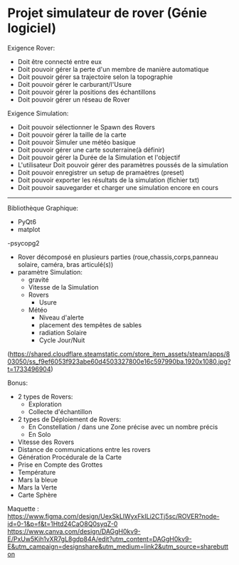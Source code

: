  # Projet simulateur de rover (Génie logiciel)
Exigence Rover:
- Doit être connecté entre eux
- Doit pouvoir gérer la perte d'un membre de manière automatique
- Doit pouvoir gérer sa trajectoire selon la topographie
- Doit pouvoir gérer le carburant/l'Usure
- Doit pouvoir gérer la positions des échantillons
- Doit pouvoir gérer un réseau de Rover

Exigence Simulation:
- Doit pouvoir sélectionner le Spawn des Rovers
- Doit pouvoir gérer la taille de la carte
- Doit pouvoir Simuler une météo basique
- Doit pouvoir gérer une carte souterraine(à définir)
- Doit pouvoir gérer la Durée de la Simulation et l'objectif
- L'utilisateur Doit pouvoir gérer des paramètres poussés de la simulation
- Doit pouvoir enregistrer un setup de pramaètres (preset)
- Doit pouvoir exporter les résultats de la simulation (fichier txt)
- Doit pouvoir sauvegarder et charger une simulation encore en cours

----------
Bibliothèque Graphique:
- PyQt6
- matplot

-psycopg2

- Rover décomposé en plusieurs parties (roue,chassis,corps,panneau solaire, caméra, bras articulé(s))
- paramètre Simulation:
  - gravité
  - Vitesse de la Simulation
  - Rovers
     - Usure
  - Météo
     - Niveau d'alerte
     - placement des tempêtes de sables
     - radiation Solaire
     - Cycle Jour/Nuit

(https://shared.cloudflare.steamstatic.com/store_item_assets/steam/apps/803050/ss_f9ef6053f923abe60d4503327800e16c597990ba.1920x1080.jpg?t=1733496904)

Bonus:
- 2 types de Rovers:
	- Exploration
	- Collecte d'échantillon
- 2 types de Déploiement de Rovers:
	- En Constellation / dans une Zone précise avec un nombre précis
	- En Solo
- Vitesse des Rovers
- Distance de communications entre les rovers
- Génération Procédurale de la Carte
- Prise en Compte des Grottes
- Température
- Mars la bleue
- Mars la Verte
- Carte Sphère

Maquette :
https://www.figma.com/design/UexSkLlWyxFkILi2CTj5sc/ROVER?node-id=0-1&p=f&t=1Htd24CaO8Q0syqZ-0
https://www.canva.com/design/DAGgH0kv9-E/PxUw5Kih1vXR7gL8gdp84A/edit?utm_content=DAGgH0kv9-E&utm_campaign=designshare&utm_medium=link2&utm_source=sharebutton
